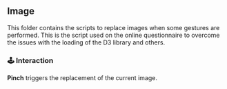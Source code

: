 ## Image
This folder contains the scripts to replace images when some gestures are performed. This is the script used on the online questionnaire to overcome the issues with the loading of the D3 library and others. 

### :joystick: Interaction

**Pinch** triggers the replacement of the current image.